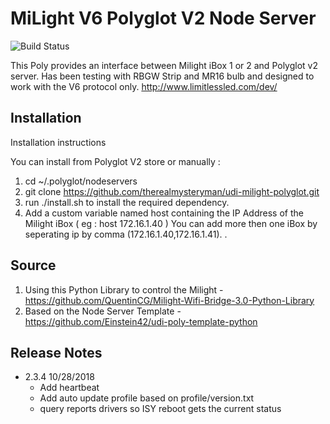 # MiLight V6 Polyglot V2 Node Server

![Build Status](https://travis-ci.org/therealmysteryman/udi-milight-polyglot.svg?branch=master)

This Poly provides an interface between Milight iBox 1 or 2 and Polyglot v2 server. Has been testing with RBGW Strip and MR16 bulb and  designed to work with the V6 protocol only. http://www.limitlessled.com/dev/

## Installation

Installation instructions

You can install from Polyglot V2 store or manually :

1. cd ~/.polyglot/nodeservers
2. git clone https://github.com/therealmysteryman/udi-milight-polyglot.git
3. run ./install.sh to install the required dependency.
4. Add a custom variable named host containing the IP Address of the Milight iBox ( eg : host 172.16.1.40 )
    You can add more then one iBox by seperating ip by comma (172.16.1.40,172.16.1.41).
.
## Source

1. Using this Python Library to control the Milight - https://github.com/QuentinCG/Milight-Wifi-Bridge-3.0-Python-Library
2. Based on the Node Server Template - https://github.com/Einstein42/udi-poly-template-python

## Release Notes

  - 2.3.4 10/28/2018
    - Add heartbeat
    - Add auto update profile based on profile/version.txt
    - query reports drivers so ISY reboot gets the current status
  
